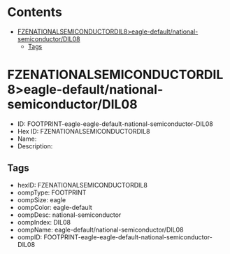 



Contents
========

* [FZENATIONALSEMICONDUCTORDIL8>eagle-default/national-semiconductor/DIL08](#fzenationalsemiconductordil8eagle-defaultnational-semiconductordil08)
	* [Tags](#tags)

# FZENATIONALSEMICONDUCTORDIL8>eagle-default/national-semiconductor/DIL08

- ID: FOOTPRINT-eagle-eagle-default-national-semiconductor-DIL08
- Hex ID: FZENATIONALSEMICONDUCTORDIL8
- Name: 
- Description: 

## Tags

- hexID: FZENATIONALSEMICONDUCTORDIL8
- oompType: FOOTPRINT
- oompSize: eagle
- oompColor: eagle-default
- oompDesc: national-semiconductor
- oompIndex: DIL08
- oompName: eagle-default/national-semiconductor/DIL08
- oompID: FOOTPRINT-eagle-eagle-default-national-semiconductor-DIL08
